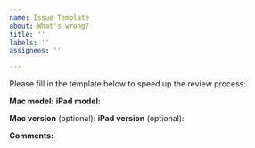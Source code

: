 ```yaml
---
name: Issue Template
about: What's wrong?
title: ''
labels: ''
assignees: ''

---
```


Please fill in the template below to speed up the review process:

**Mac model:**
**iPad model:**

**Mac version** (optional):
**iPad version** (optional):

**Comments:**
